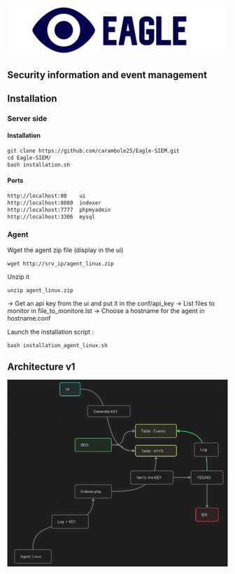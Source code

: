 ![Logo d'eagle](img/logo.jpg)

## Security information and event management

## Installation
### Server side
#### Installation
```
git clone https://github.com/carambole25/Eagle-SIEM.git
cd Eagle-SIEM/
bash installation.sh
```
#### Ports
```
http://localhost:80    ui
http://localhost:8080  indexer
http://localhost:7777  phpmyadmin
http://localhost:3306  mysql
```

### Agent
Wget the agent zip file (display in the ui)
```
wget http://srv_ip/agent_linux.zip
```

Unzip it
```
unzip agent_linux.zip
```

-> Get an api key from the ui and put it in the conf/api_key
-> List files to monitor in file_to_monitore.lst
-> Choose a hostname for the agent in hostname.conf

Launch the installation script :
```
bash installation_agent_linux.sh
```

## Architecture v1
![architecture v1 schema](img/architecture.png)
